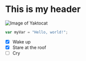 # This is my header
![Image of Yaktocat](https://octodex.github.com/images/yaktocat.png)
``` javascript
var myVar = "Hello, world!";
```
- [x] Wake up
- [x] Stare at the roof
- [ ] Cry
